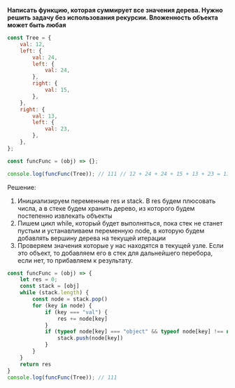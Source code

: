 **Написать функцию, которая суммирует все значения дерева. Нужно решить задачу без использования рекурсии. Вложенность объекта может быть любая**

```javascript
const Tree = { 
	val: 12, 
	left: { 
		val: 24, 
		left: { 
			val: 24, 
		}, 
		right: { 
			val: 15, 
		}, 
	}, 
	right: { 
		val: 13, 
		left: { 
			val: 23, 
		}, 
	}, 
}; 

const funcFunc = (obj) => {}; 

console.log(funcFunc(Tree)); // 111 // 12 + 24 + 24 + 15 + 13 + 23 = 111
```

Решение:
1. Инициализируем переменные res и stack. В res будем плюсовать числа, а в стеке будем хранить дерево, из которого будем постепенно извлекать объекты
2. Пишем цикл while, который будет выполняться, пока стек не станет пустым и устанавливаем переменную node, в которую будем добавлять вершину дерева на текущей итерации
3. Проверяем значения которые у нас находятся в текущей узле. Если это объект, то добавляем его в стек для дальнейшего перебора, если нет, то прибавляем к результату.
```javascript
const funcFunc = (obj) => { 
	let res = 0;
	const stack = [obj]
	while (stack.length) {
		const node = stack.pop()
		for (key in node) {
			if (key === "val") {
				res += node[key]
			}
			if (typeof node[key] === "object" && typeof node[key] !== null) {
				stack.push(node[key])
			}
		}
	}
	return res
} 
console.log(funcFunc(Tree)); // 111 
```
